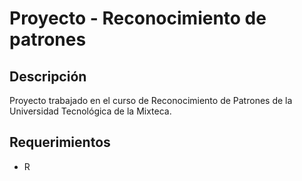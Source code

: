 # Proyecto - Reconocimiento de patrones

## Descripción

Proyecto trabajado en el curso de Reconocimiento de Patrones de la Universidad Tecnológica de la Mixteca.

## Requerimientos

-   R

